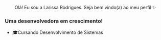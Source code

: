 <p align= "center">Olá! Eu sou a Larissa Rodrigues. Seja bem vindo(a) ao meu perfil ✨ </p>

### Uma desenvolvedora em crescimento!
- 🎓Cursando Desenvolvimento de Sistemas








